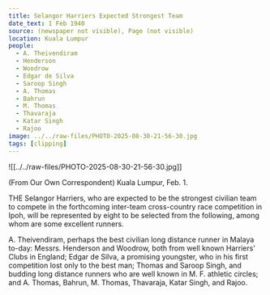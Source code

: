 ```yaml
---
title: Selangor Harriers Expected Strongest Team
date_text: 1 Feb 1940
source: (newspaper not visible), Page (not visible)
location: Kuala Lumpur
people:
  - A. Theivendiram
  - Henderson
  - Woodrow
  - Edgar de Silva
  - Saroop Singh
  - A. Thomas
  - Bahrun
  - M. Thomas
  - Thavaraja
  - Katar Singh
  - Rajoo
image: ../../raw-files/PHOTO-2025-08-30-21-56-30.jpg
tags: [clipping]
---
```

![[../../raw-files/PHOTO-2025-08-30-21-56-30.jpg]]

(From Our Own Correspondent)
Kuala Lumpur, Feb. 1.

THE Selangor Harriers, who are expected to be the strongest civilian team to compete in the forthcoming inter-team cross-country race competition in Ipoh, will be represented by eight to be selected from the following, among whom are some excellent runners.

A. Theivendiram, perhaps the best civilian long distance runner in Malaya to-day: Messrs. Henderson and Woodrow, both from well known Harriers' Clubs in England; Edgar de Silva, a promising youngster, who in his first competition lost only to the best man; Thomas and Saroop Singh, and budding long distance runners who are well known in M. F. athletic circles; and A. Thomas, Bahrun, M. Thomas, Thavaraja, Katar Singh, and Rajoo.